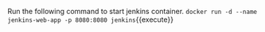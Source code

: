 Run the following command to start jenkins container.
`docker run -d --name jenkins-web-app -p 8080:8080 jenkins`{{execute}} 
